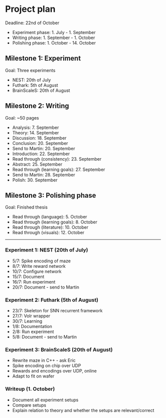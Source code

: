 # Project plan

Deadline: 22nd of October
* Experiment phase: 1. July - 1. September
* Writing phase: 1. September - 1. October
* Polishing phase: 1. October - 14. October

## Milestone 1: Experiment

Goal: Three experiments
  * NEST: 20th of July
  * Futhark: 5th of August
  * BrainScaleS: 20th of August

## Milestone 2: Writing
Goal: ~50 pages
  * Analysis: 7. September
  * Theory: 14. September
  * Discussion: 18. September
  * Conclusion: 20. September
  * Send to Martin: 20. September
  * Introduction: 22. September
  * Read through (consistency): 23. September
  * Abstract: 25. September
  * Read through (learning goals): 27. September
  * Send to Martin: 28. September
  * Polish: 30. September

## Milestone 3: Polishing phase
Goal: Finished thesis
  * Read through (language): 5. October
  * Read through (learning goals): 8. October
  * Read through (literature): 10. October
  * Read through (visuals): 12. October

-------

### Experiment 1: NEST (20th of July)
* 5/7: Spike encoding of maze
* 8/7: Write reward network
* 10/7: Configure network
* 15/7: Document
* 16/7: Run experiment
* 20/7: Document - send to Martin

### Experiment 2: Futhark (5th of August)
* 23/7: Skeleton for SNN recurrent framework
* 27/7: Volr wrapper
* 30/7: Learning
* 1/8: Documentation
* 2/8: Run experiment
* 5/8: Document - send to Martin

### Experiment 3: BrainScaleS (20th of August)
* Rewrite maze in C++ - ask Eric
* Spike encoding on chip over UDP
* Rewards and encodings over UDP, online
* Adapt to fit on wafer

### Writeup (1. October)
* Document all experiment setups
* Compare setups
* Explain relation to theory and whether the setups are relevant/correct